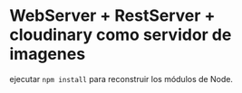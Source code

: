 # WebServer + RestServer + cloudinary como servidor de imagenes

ejecutar ```npm install``` para reconstruir los módulos de Node.
